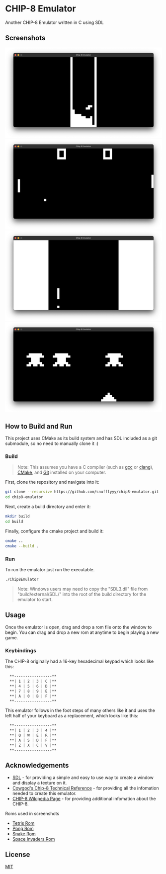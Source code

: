 # CHIP-8 Emulator

Another CHIP-8 Emulator written in C using SDL

## Screenshots

![Tetris](screenshots/Chip8Tetris.png)
![Pong](screenshots/Chip8Pong.png)
![Snake](screenshots/Chip8Snake.png)
![Space Invaders](screenshots/Chip8SpaceInvaders.png)

## How to Build and Run

This project uses CMake as its build system and has SDL included as a git submodule, so no need to manually clone it :)

### Build

> Note: This assumes you have a C compiler (such as [gcc](https://gcc.gnu.org/) or [clang](https://clang.llvm.org/)), [CMake](https://cmake.org/), and [Git](https://git-scm.com/) installed on your computer.

First, clone the repository and navigate into it:

```bash
git clone --recursive https://github.com/snufflyyy/chip8-emulator.git
cd chip8-emulator
```

Next, create a build directory and enter it:

```bash
mkdir build
cd build
```

Finally, configure the cmake project and build it:

```bash
cmake ..
cmake --build .
```

### Run

To run the emulator just run the executable.

```bash
./Chip8Emulator
```

> Note: Windows users may need to copy the "SDL3.dll" file from "build/external/SDL/" into the root of the build directory for the emulator to start.

## Usage

Once the emulator is open, drag and drop a rom file onto the window to begin.
You can drag and drop a new rom at anytime to begin playing a new game.

### Keybindings

The CHIP-8 originally had a 16-key hexadecimal keypad which looks like this:

```
  **-----------------**
  **| 1 | 2 | 3 | C |**
  **| 4 | 5 | 6 | D |**
  **| 7 | 8 | 9 | E |**
  **| A | 0 | B | F |**
  **-----------------**
```

This emulator follows in the foot steps of many others like it and uses the left half of your keyboard as a replacement, which looks like this:

```
  **-----------------**
  **| 1 | 2 | 3 | 4 |**
  **| Q | W | E | R |**
  **| A | S | D | F |**
  **| Z | X | C | V |**
  **-----------------**
```

## Acknowledgements

  - [SDL](https://www.libsdl.org/) - for providing a simple and easy to use way to create a window and display a texture on it.
  - [Cowgod's Chip-8 Technical Reference](http://devernay.free.fr/hacks/chip8/C8TECH10.HTM) - for providing all the infomation needed to create this emulator.
  - [CHIP-8 Wikipedia Page](https://en.wikipedia.org/wiki/CHIP-8) - for providing additional infomation about the CHIP-8.

Roms used in screenshots

  - [Tetris Rom](https://github.com/kripod/chip8-roms/blob/master/games/Tetris%20%5BFran%20Dachille%2C%201991%5D.ch8)
  - [Pong Rom](https://github.com/kripod/chip8-roms/blob/master/games/Pong%20%5BPaul%20Vervalin%2C%201990%5D.ch8)
  - [Snake Rom](https://steveroll.itch.io/chip-8-snake)
  - [Space Invaders Rom](https://github.com/kripod/chip8-roms/blob/master/games/Space%20Invaders%20%5BDavid%20Winter%5D.ch8)

## License

[MIT](https://choosealicense.com/licenses/mit/)
